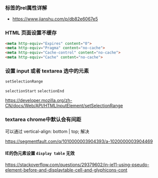 ### <link>标签的rel属性详解
  * https://www.jianshu.com/p/db82e6067e5

### HTML 页面设置不缓存

```html
<meta http-equiv="Expires" content="0">
<meta http-equiv="Pragma" content="no-cache">
<meta http-equiv="Cache-control" content="no-cache">
<meta http-equiv="Cache" content="no-cache">
```

### 设置 input 或者 textarea 选中的元素

`set​Selection​Range`

`selectionStart` `selectionEnd`

https://developer.mozilla.org/zh-CN/docs/Web/API/HTMLInputElement/setSelectionRange


### textarea chrome中默认会有间距

可以通过 vertical-align: bottom | top; 解决

https://segmentfault.com/q/1010000003904393/a-1020000003904469




#### IE的伪元素设置 `display table` 无效
https://stackoverflow.com/questions/29379602/in-ie11-using-pseudo-element-before-and-displaytable-cell-and-glyphicons-cont
